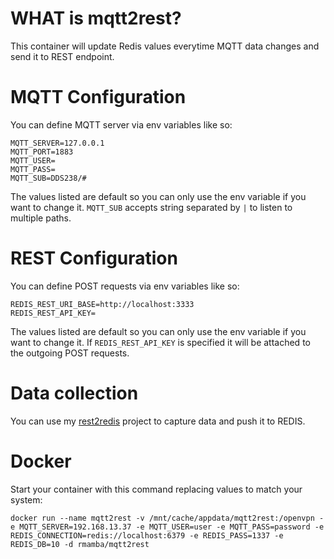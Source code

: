# WHAT is mqtt2rest?

This container will update Redis values everytime MQTT data changes and send it to REST endpoint.

# MQTT Configuration

You can define MQTT server via env variables like so:
```
MQTT_SERVER=127.0.0.1
MQTT_PORT=1883
MQTT_USER=
MQTT_PASS=
MQTT_SUB=DDS238/#
```
The values listed are default so you can only use the env variable if you want to change it.
`MQTT_SUB` accepts string separated by `|` to listen to multiple paths.

# REST Configuration

You can define POST requests via env variables like so:
```
REDIS_REST_URI_BASE=http://localhost:3333
REDIS_REST_API_KEY=
```
The values listed are default so you can only use the env variable if you want to change it.
If `REDIS_REST_API_KEY` is specified it will be attached to the outgoing POST requests.

# Data collection

You can use my [rest2redis](https://github.com/rmamba/rest2redis) project to capture data and push it to REDIS.

# Docker

Start your container with this command replacing values to match your system:
```
docker run --name mqtt2rest -v /mnt/cache/appdata/mqtt2rest:/openvpn -e MQTT_SERVER=192.168.13.37 -e MQTT_USER=user -e MQTT_PASS=password -e REDIS_CONNECTION=redis://localhost:6379 -e REDIS_PASS=1337 -e REDIS_DB=10 -d rmamba/mqtt2rest
```
